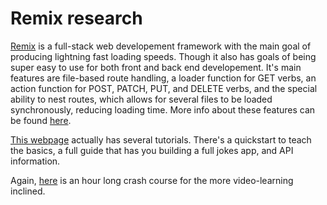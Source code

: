 # Remix research

[Remix](https://remix.run/) is a full-stack web developement framework with the main goal of producing lightning fast loading speeds. 
Though it also has goals of being super easy to use for both front and back end developement.
It's main features are file-based route handling, a loader function for GET verbs, an action function for POST, PATCH, PUT, and DELETE verbs, 
and the special ability to nest routes, which allows for several files to be loaded synchronously, reducing loading time. More info about these features can be 
found [here](https://blog.bitsrc.io/is-remix-the-next-framework-you-have-to-learn-3e7dca13e9d1#:~:text=What%20is%20Remix%3F,ish%20flavor%20to%20your%20code.).

[This webpage](https://remix.run/docs/en/v1) actually has several tutorials. There's a quickstart to teach the basics, 
a full guide that has you building a full jokes app, and API information.

Again, [here](https://www.youtube.com/watch?v=d_BhzHVV4aQ) is an hour long crash course for the more video-learning inclined.
